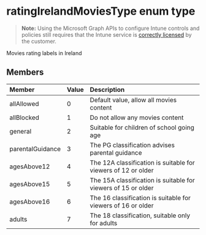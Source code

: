 ﻿# ratingIrelandMoviesType enum type

> **Note:** Using the Microsoft Graph APIs to configure Intune controls and policies still requires that the Intune service is [correctly licensed](https://go.microsoft.com/fwlink/?linkid=839381) by the customer.

Movies rating labels in Ireland
## Members
|Member|Value|Description|
|:---|:---|:---|
|allAllowed|0|Default value, allow all movies content|
|allBlocked|1|Do not allow any movies content|
|general|2|Suitable for children of school going age|
|parentalGuidance|3|The PG classification advises parental guidance|
|agesAbove12|4|The 12A classification is suitable for viewers of 12 or older|
|agesAbove15|5|The 15A classification is suitable for viewers of 15 or older|
|agesAbove16|6|The 16 classification is suitable for viewers of 16 or older|
|adults|7|The 18 classification, suitable only for adults|



